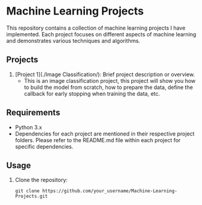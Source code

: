 # Machine Learning Projects

This repository contains a collection of machine learning projects I have implemented. Each project focuses on different aspects of machine learning and demonstrates various techniques and algorithms.

## Projects

1. [Project 1](./Image Classification/): Brief project description or overview.
   - This is an image classification project, this project will show you how to build the model from scratch, how to prepare the data, define the callback for early stopping when training the data, etc.

## Requirements

- Python 3.x
- Dependencies for each project are mentioned in their respective project folders. Please refer to the README.md file within each project for specific dependencies.

## Usage

1. Clone the repository:

   ```shell
   git clone https://github.com/your_username/Machine-Learning-Projects.git
